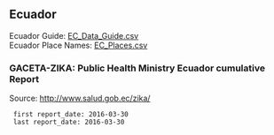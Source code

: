 ## Ecuador  
  
Ecuador Guide: [EC_Data_Guide.csv](EC_Data_Guide.csv)  
Ecuador Place Names: [EC_Places.csv](EC_Places.csv)  
    
### GACETA-ZIKA: Public Health Ministry Ecuador cumulative Report  
  
Source: <http://www.salud.gob.ec/zika/>  

     first report_date: 2016-03-30  
     last report_date: 2016-03-30

